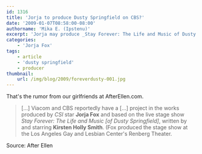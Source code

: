 ```yaml
---
id: 1316
title: 'Jorja to produce Dusty Springfield on CBS?'
date: '2009-01-07T08:58:00-08:00'
authorname: 'Mika E. (Ipstenu)'
excerpt: 'Jorja may produce _Stay Forever: The Life and Music of Dusty Springfield_ with CBS/Viacom, based on the live stage show she produced in 2008.'
categories:
    - 'Jorja Fox'
tags:
    - article
    - 'dusty springfield'
    - producer
thumbnail:
    url: /img/blog/2009/foreverdusty-001.jpg
---
```


That's the rumor from our girlfriends at AfterEllen.com.

> [...] Viacom and CBS reportedly have a [...] project in the works produced by _CSI_ star **Jorja Fox** and based on the live stage show _Stay Forever: The Life and Music [of Dusty Springfield]_, written by and starring **Kirsten Holly Smith**. (Fox produced the stage show at the Los Angeles Gay and Lesbian Center's Renberg Theater.

Source: After Ellen
